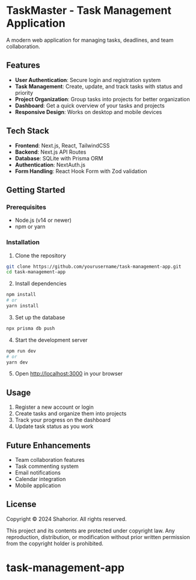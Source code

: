 # TaskMaster - Task Management Application

A modern web application for managing tasks, deadlines, and team collaboration.

## Features

- **User Authentication**: Secure login and registration system
- **Task Management**: Create, update, and track tasks with status and priority
- **Project Organization**: Group tasks into projects for better organization
- **Dashboard**: Get a quick overview of your tasks and projects
- **Responsive Design**: Works on desktop and mobile devices

## Tech Stack

- **Frontend**: Next.js, React, TailwindCSS
- **Backend**: Next.js API Routes
- **Database**: SQLite with Prisma ORM
- **Authentication**: NextAuth.js
- **Form Handling**: React Hook Form with Zod validation

## Getting Started

### Prerequisites

- Node.js (v14 or newer)
- npm or yarn

### Installation

1. Clone the repository
```bash
git clone https://github.com/yourusername/task-management-app.git
cd task-management-app
```

2. Install dependencies
```bash
npm install
# or
yarn install
```

3. Set up the database
```bash
npx prisma db push
```

4. Start the development server
```bash
npm run dev
# or
yarn dev
```

5. Open [http://localhost:3000](http://localhost:3000) in your browser

## Usage

1. Register a new account or login
2. Create tasks and organize them into projects
3. Track your progress on the dashboard
4. Update task status as you work

## Future Enhancements

- Team collaboration features
- Task commenting system
- Email notifications
- Calendar integration
- Mobile application

## License

Copyright © 2024 Shahorior. All rights reserved.

This project and its contents are protected under copyright law. Any reproduction, 
distribution, or modification without prior written permission from the copyright 
holder is prohibited.
# task-management-app
